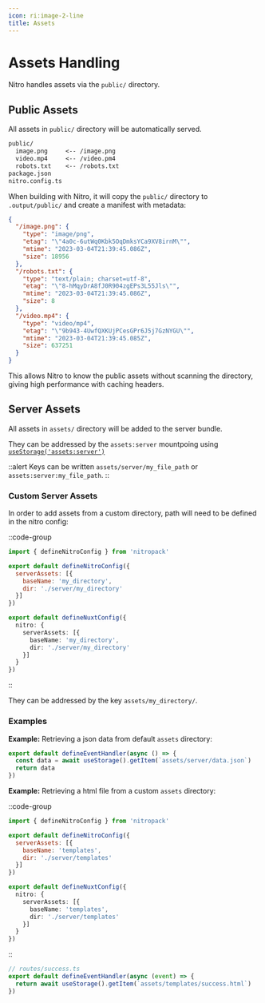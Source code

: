 ```yaml
---
icon: ri:image-2-line
title: Assets
---
```


# Assets Handling

Nitro handles assets via the `public/` directory.

## Public Assets

All assets in `public/` directory will be automatically served.

```md
public/
  image.png     <-- /image.png
  video.mp4     <-- /video.pm4
  robots.txt    <-- /robots.txt
package.json
nitro.config.ts
```

When building with Nitro, it will copy the `public/` directory to `.output/public/` and create a manifest with metadata:

```json
{
  "/image.png": {
    "type": "image/png",
    "etag": "\"4a0c-6utWq0Kbk5OqDmksYCa9XV8irnM\"",
    "mtime": "2023-03-04T21:39:45.086Z",
    "size": 18956
  },
  "/robots.txt": {
    "type": "text/plain; charset=utf-8",
    "etag": "\"8-hMqyDrA8fJ0R904zgEPs3L55Jls\"",
    "mtime": "2023-03-04T21:39:45.086Z",
    "size": 8
  },
  "/video.mp4": {
    "type": "video/mp4",
    "etag": "\"9b943-4UwfQXKUjPCesGPr6J5j7GzNYGU\"",
    "mtime": "2023-03-04T21:39:45.085Z",
    "size": 637251
  }
}
```

This allows Nitro to know the public assets without scanning the directory, giving high performance with caching headers.

## Server Assets

All assets in `assets/` directory will be added to the server bundle.

They can be addressed by the `assets:server` mountpoing using [`useStorage('assets:server')`](/guide/storage)

::alert
Keys can be written `assets/server/my_file_path` or `assets:server:my_file_path`.
::

### Custom Server Assets

In order to add assets from a custom directory, path will need to be defined in the nitro config:

::code-group
```js [nitro.config.ts]
import { defineNitroConfig } from 'nitropack'

export default defineNitroConfig({
  serverAssets: [{
    baseName: 'my_directory',
    dir: './server/my_directory'
  }]
})
```
```ts [nuxt.config.ts]
export default defineNuxtConfig({
  nitro: {
    serverAssets: [{
      baseName: 'my_directory',
      dir: './server/my_directory'
    }]
  }
})
```
::

They can be addressed by the key `assets/my_directory/`.

### Examples

**Example:** Retrieving a json data from default `assets` directory:

```js
export default defineEventHandler(async () => {
  const data = await useStorage().getItem(`assets/server/data.json`)
  return data
})
```

**Example:** Retrieving a html file from a custom `assets` directory:

::code-group
```js [nitro.config.ts]
import { defineNitroConfig } from 'nitropack'

export default defineNitroConfig({
  serverAssets: [{
    baseName: 'templates',
    dir: './server/templates'
  }]
})
```
```ts [nuxt.config.ts]
export default defineNuxtConfig({
  nitro: {
    serverAssets: [{
      baseName: 'templates',
      dir: './server/templates'
    }]
  }
})
```
::

```js
// routes/success.ts
export default defineEventHandler(async (event) => {
  return await useStorage().getItem(`assets/templates/success.html`)
})
```
